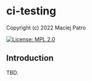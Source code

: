 # ci-testing

Copyright (c) 2022 Maciej Patro

[![License: MPL 2.0](https://img.shields.io/badge/License-MPL_2.0-brightgreen.svg)](https://opensource.org/licenses/MPL-2.0)

## Introduction

TBD.
